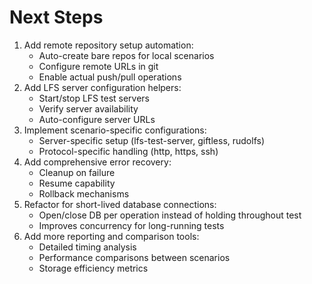 # Next Steps

1. Add remote repository setup automation:
   - Auto-create bare repos for local scenarios
   - Configure remote URLs in git
   - Enable actual push/pull operations
2. Add LFS server configuration helpers:
   - Start/stop LFS test servers
   - Verify server availability
   - Auto-configure server URLs
3. Implement scenario-specific configurations:
   - Server-specific setup (lfs-test-server, giftless, rudolfs)
   - Protocol-specific handling (http, https, ssh)
4. Add comprehensive error recovery:
   - Cleanup on failure
   - Resume capability
   - Rollback mechanisms
5. Refactor for short-lived database connections:
   - Open/close DB per operation instead of holding throughout test
   - Improves concurrency for long-running tests
6. Add more reporting and comparison tools:
   - Detailed timing analysis
   - Performance comparisons between scenarios
   - Storage efficiency metrics
